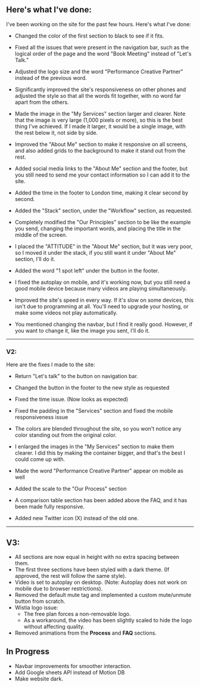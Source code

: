 ## Here's what I've done:

I've been working on the site for the past few hours. Here's what I've done:

- Changed the color of the first section to black to see if it fits.

- Fixed all the issues that were present in the navigation bar, such as the logical order of the page and the word "Book Meeting" instead of "Let's Talk."

- Adjusted the logo size and the word "Performance Creative Partner" instead of the previous word.

- Significantly improved the site's responsiveness on other phones and adjusted the style so that all the words fit together, with no word far apart from the others.

- Made the image in the "My Services" section larger and clearer. Note that the image is very large (1,000 pixels or more), so this is the best thing I've achieved. If I made it larger, it would be a single image, with the rest below it, not side by side.

- Improved the "About Me" section to make it responsive on all screens, and also added grids to the background to make it stand out from the rest.

- Added social media links to the "About Me" section and the footer, but you still need to send me your contact information so I can add it to the site.

- Added the time in the footer to London time, making it clear second by second.

- Added the "Stack" section, under the "Workflow" section, as requested.

- Completely modified the "Our Principles" section to be like the example you send, changing the important words, and placing the title in the middle of the screen.

- I placed the "ATTITUDE" in the "About Me" section, but it was very poor, so I moved it under the stack, if you still want it under "About Me" section, I'll do it.

- Added the word "1 spot left" under the button in the footer.

- I fixed the autoplay on mobile, and it's working now, but you still need a good mobile device because many videos are playing simultaneously.

- Improved the site's speed in every way. If it's slow on some devices, this isn't due to programming at all. You'll need to upgrade your hosting, or make some videos not play automatically.

- You mentioned changing the navbar, but I find it really good. However, if you want to change it, like the image you sent, I'll do it.

***

### V2:

Here are the fixes I made to the site:

- Return "Let's talk" to the button on navigation bar.

- Changed the button in the footer to the new style as requested

- Fixed the time issue. (Now looks as expected)

- Fixed the padding in the "Services" section and fixed the mobile responsiveness issue

- The colors are blended throughout the site, so you won't notice any color standing out from the original color.

- I enlarged the images in the "My Services" section to make them clearer. I did this by making the container bigger, and that's the best I could come up with.

- Made the word "Performance Creative Partner" appear on mobile as well

- Added the scale to the "Our Process" section

- A comparison table section has been added above the FAQ, and it has been made fully responsive.

- Added new Twitter icon (X) instead of the old one.

***

## V3:

- All sections are now equal in height with no extra spacing between them.  
- The first three sections have been styled with a dark theme. (If approved, the rest will follow the same style).  
- Video is set to autoplay on desktop. (Note: Autoplay does not work on mobile due to browser restrictions).  
- Removed the default mute tag and implemented a custom mute/unmute button from scratch.  
- Wistia logo issue:
  - The free plan forces a non-removable logo.
  - As a workaround, the video has been slightly scaled to hide the logo without affecting quality.  
- Removed animations from the **Process** and **FAQ** sections.  

## In Progress
- Navbar improvements for smoother interaction.
- Add Google sheets API instead of Motion DB
- Make website dark. 